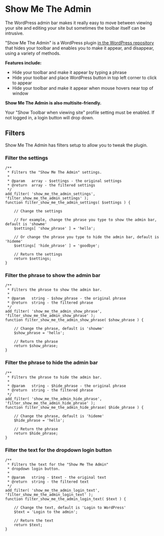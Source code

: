 # Show Me The Admin

The WordPress admin bar makes it really easy to move between viewing your site and editing your site but sometimes the toolbar itself can be intrusive.

"Show Me The Admin" is a WordPress plugin [in the WordPress repository](https://wordpress.org/plugins/show-me-the-admin/) that hides your toolbar and enables you to make it appear, and disappear, using a variety of methods.

**Features include:**
* Hide your toolbar and make it appear by typing a phrase
* Hide your toolbar and place WordPress button in top left corner to click to appear
* Hide your toolbar and make it appear when mouse hovers near top of window

**Show Me The Admin is also multisite-friendly.**

Your "Show Toolbar when viewing site" profile setting must be enabled. If not logged in, a login button will drop down.

## Filters

Show Me The Admin has filters setup to allow you to tweak the plugin.

### Filter the settings
    /**
     * Filters the "Show Me The Admin" settings.
     *
     * @param   array - $settings - the original settings
     * @return  array - the filtered settings
     */
    add_filter( 'show_me_the_admin_settings', 'filter_show_me_the_admin_settings' );
    function filter_show_me_the_admin_settings( $settings ) {

        // Change the settings

        // For example, change the phrase you type to show the admin bar, default is 'showme'
        $settings[ 'show_phrase' ] = 'hello';

        // Or change the phrase you type to hide the admin bar, default is 'hideme'
        $settings[ 'hide_phrase' ] = 'goodbye';

        // Return the settings
        return $settings;
    }

### Filter the phrase to show the admin bar
    /**
     * Filters the phrase to show the admin bar.
     *
     * @param   string - $show_phrase - the original phrase
     * @return  string - the filtered phrase
     */
    add_filter( 'show_me_the_admin_show_phrase', 'filter_show_me_the_admin_show_phrase' );
    function filter_show_me_the_admin_show_phrase( $show_phrase ) {

        // Change the phrase, default is 'showme'
        $show_phrase = 'hello';

        // Return the phrase
        return $show_phrase;
    }

### Filter the phrase to hide the admin bar
    /**
     * Filters the phrase to hide the admin bar.
     *
     * @param   string - $hide_phrase - the original phrase
     * @return  string - the filtered phrase
     */
    add_filter( 'show_me_the_admin_hide_phrase', 'filter_show_me_the_admin_hide_phrase' );
    function filter_show_me_the_admin_hide_phrase( $hide_phrase ) {

        // Change the phrase, default is 'hideme'
        $hide_phrase = 'hello';

        // Return the phrase
        return $hide_phrase;
    }

### Filter the text for the dropdown login button
    /**
     * Filters the text for the "Show Me The Admin"
     * dropdown login button.
     *
     * @param   string - $text - the original text
     * @return  string - the filtered text
     */
    add_filter( 'show_me_the_admin_login_text', 'filter_show_me_the_admin_login_text' );
    function filter_show_me_the_admin_login_text( $text ) {

        // Change the text, default is 'Login to WordPress'
        $text = 'Login to the admin';

        // Return the text
        return $text;
    }